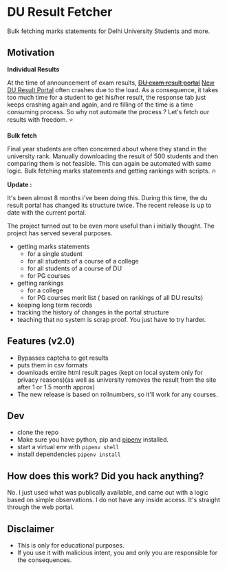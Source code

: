 # DU Result Fetcher 

Bulk fetching marks statements for Delhi University Students and more.

## Motivation

**Individual Results**

At the time of announcement of exam results, ~~[DU exam result portal](http://duexam2.du.ac.in/RSLT_ND2017/Students/Home.aspx)~~ [New DU Result Portal](http://duresult.in/students/Combine_GradeCard.aspx) often crashes due to the load. As a consequence, it takes too much time for a student to get his/her result, the response tab just keeps crashing again and again, and re filling of the time is a time consuming process. So why not automate the process ? Let's fetch our results with freedom. :star:

**Bulk fetch**

Final year students are often concerned about where they stand in the university rank. 
Manually downloading the result of 500 students and then comparing them is not feasible.
This can again be automated with same logic. Bulk fetching marks statements and getting rankings with scripts. :fire:

**Update :** 

It's been almost 8 months i've been doing this. During this time, the du result portal has changed its structure twice. The recent release is up to date with the current portal.

The project turned out to be even more useful than i initially thought. The project has served several purposes.

- getting marks statements  
  + for a single student
  + for all students of a course of a college
  + for all students of a course of DU
  + for PG courses
- getting rankings
  + for a college
  + for PG courses merit list ( based on rankings of all DU results)
- keeping long term records
- tracking the history of changes in the portal structure
- teaching that no system is scrap proof. You just have to try harder.

## Features (v2.0)

- Bypasses captcha to get results
- puts them in csv formats
- downloads entire html result pages (kept on local system only for privacy reasons)(as well as university removes the result from the site after 1 or 1.5 month approx)
- The new release is based on rollnumbers, so it'll work for any courses.

## Dev

- clone the repo
- Make sure you have python, pip and [pipenv](https://docs.pipenv.org/) installed.
- start a virtual env with `pipenv shell`
- install dependencies `pipenv install`

## How does this work? Did you hack anything?

No. I just used what was publically available, and came out with a logic based on simple observations. I do not have any inside access. It's straight through the web portal.

## Disclaimer

- This is only for educational purposes.
- If you use it with malicious intent, you and only you are responsible for the consequences.